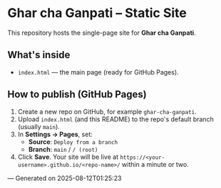 # Ghar cha Ganpati – Static Site

This repository hosts the single-page site for **Ghar cha Ganpati**.

## What's inside
- `index.html` — the main page (ready for GitHub Pages).

## How to publish (GitHub Pages)
1. Create a new repo on GitHub, for example `ghar-cha-ganpati`.
2. Upload `index.html` (and this README) to the repo's default branch (usually `main`).
3. In **Settings → Pages**, set:
   - **Source**: `Deploy from a branch`
   - **Branch**: `main` / `/ (root)`
4. Click **Save**. Your site will be live at `https://<your-username>.github.io/<repo-name>/` within a minute or two.

— Generated on 2025-08-12T01:25:23
